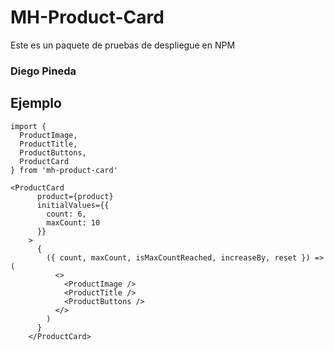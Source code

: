 # MH-Product-Card

Este es un paquete de pruebas de despliegue en NPM

### Diego Pineda

## Ejemplo

````
import { 
  ProductImage, 
  ProductTitle, 
  ProductButtons, 
  ProductCard
} from 'mh-product-card'
````

````
<ProductCard
      product={product}
      initialValues={{
        count: 6,
        maxCount: 10
      }}
    >
      {
        ({ count, maxCount, isMaxCountReached, increaseBy, reset }) => (
          <>
            <ProductImage />
            <ProductTitle />
            <ProductButtons />
          </>
        )
      }
    </ProductCard>
````